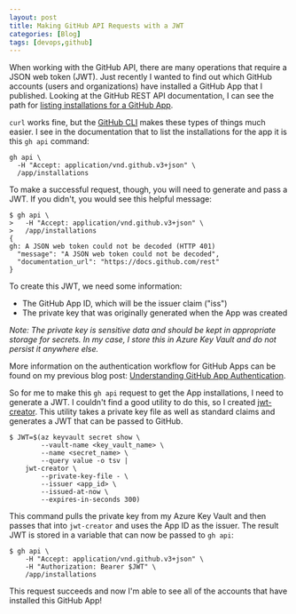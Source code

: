 ```yaml
---
layout: post
title: Making GitHub API Requests with a JWT
categories: [Blog]
tags: [devops,github]
---
```


When working with the GitHub API, there are many operations that require a JSON web token (JWT). Just recently I wanted to find out which GitHub accounts (users and organizations) have installed a GitHub App that I published. Looking at the GitHub REST API documentation, I can see the path for [listing installations for a GitHub App](https://docs.github.com/en/rest/apps/apps#list-installations-for-the-authenticated-app).

`curl` works fine, but the [GitHub CLI](https://cli.github.com/) makes these types of things much easier. I see in the documentation that to list the installations for the app it is this `gh api` command:

```
gh api \
  -H "Accept: application/vnd.github.v3+json" \
  /app/installations
```

To make a successful request, though, you will need to generate and pass a JWT. If you didn't, you would see this helpful message:

```
$ gh api \
>   -H "Accept: application/vnd.github.v3+json" \
>   /app/installations
{
gh: A JSON web token could not be decoded (HTTP 401)
  "message": "A JSON web token could not be decoded",
  "documentation_url": "https://docs.github.com/rest"
}
```

To create this JWT, we need some information:

* The GitHub App ID, which will be the issuer claim ("iss")
* The private key that was originally generated when the App was created

*Note: The private key is sensitive data and should be kept in appropriate storage for secrets. In my case, I store this in Azure Key Vault and do not persist it anywhere else.*

More information on the authentication workflow for GitHub Apps can be found on my previous blog post: [Understanding GitHub App Authentication](https://trstringer.com/github-app-authentication/).

So for me to make this `gh api` request to get the App installations, I need to generate a JWT. I couldn't find a good utility to do this, so I created [jwt-creator](https://github.com/trstringer/jwt-creator). This utility takes a private key file as well as standard claims and generates a JWT that can be passed to GitHub.

```
$ JWT=$(az keyvault secret show \
        --vault-name <key_vault_name> \
        --name <secret_name> \
        --query value -o tsv |
    jwt-creator \
        --private-key-file - \
        --issuer <app_id> \
        --issued-at-now \
        --expires-in-seconds 300)
```

This command pulls the private key from my Azure Key Vault and then passes that into `jwt-creator` and uses the App ID as the issuer. The result JWT is stored in a variable that can now be passed to `gh api`:

```
$ gh api \
    -H "Accept: application/vnd.github.v3+json" \
    -H "Authorization: Bearer $JWT" \
    /app/installations
```

This request succeeds and now I'm able to see all of the accounts that have installed this GitHub App!
